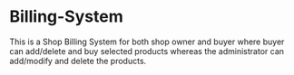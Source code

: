 # Billing-System
This is a Shop Billing System for both shop owner and buyer where buyer can add/delete and buy selected products whereas the administrator can add/modify and delete the products.
